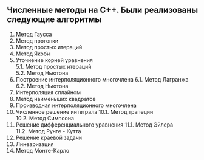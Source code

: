 

##  **Численные методы на С++. Были реализованы следующие алгоритмы**

1. Метод Гаусса  
2. Метод прогонки  
3. Метод простых итераций  
4. Метод Якоби
5. Уточнение корней уравнения  
5.1. Метод простых итераций  
5.2. Метод Ньютона  
6. Построение интерполяционного многочлена
6.1. Метод Лагранжа  
6.2. Метод Ньютона  
7. Интерполяция сплайном  
8. Метод наименьших квадратов  
9. Производная интерполяционного многочлена  
10. Численное решение интеграла
10.1. Метод трапеции  
10.2. Метод Симпсона
11. Решение дифференциального уравнения
11.1. Метод Эйлера  
11.2. Метод Рунге - Кутта  
12. Решение краевой задачи  
13. Линеаризация  
14. Метод Монте-Карло    












